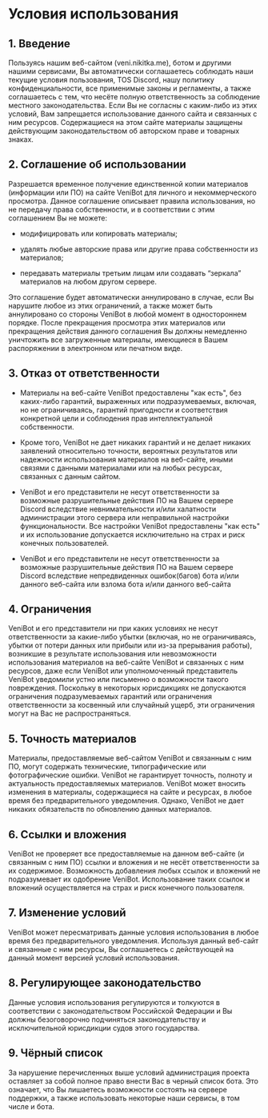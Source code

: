 # Условия использования

## 1. Введение

Пользуясь нашим веб-сайтом (veni.nikitka.me), ботом и другими нашими сервисами, Вы автоматически соглашаетесь соблюдать наши текущие условия пользования, TOS Discord, нашу политику конфиденциальности, все применимые законы и регламенты, а также соглашаетесь с тем, что несёте полную ответственность за соблюдение местного законодательства. Если Вы не согласны с каким-либо из этих условий, Вам запрещается использование данного сайта и связанных с ним ресурсов. Содержащиеся на этом сайте материалы защищены действующим законодательством об авторском праве и товарных знаках.

## 2. Соглашение об использовании

Разрешается временное получение единственной копии материалов (информации или ПО) на сайте VeniBot для личного и некоммерческого просмотра. Данное соглашение описывает правила использования, но не передачу права собственности, и в соответствии с этим соглашением Вы не можете:

- модифицировать или копировать материалы;

- удалять любые авторские права или другие права собственности из материалов;

- передавать материалы третьим лицам или создавать “зеркала” материалов на любом другом сервере.

Это соглашение будет автоматически аннулировано в случае, если Вы нарушите любое из этих ограничений, а также может быть аннулировано со стороны VeniBot в любой момент в одностороннем порядке. После прекращения просмотра этих материалов или прекращения действия данного соглашения Вы должны немедленно уничтожить все загруженные материалы, имеющиеся в Вашем распоряжении в электронном или печатном виде.

## 3. Отказ от ответственности

- Материалы на веб-сайте VeniBot предоставлены "как есть", без каких-либо гарантий, выраженных или подразумеваемых, включая, но не ограничиваясь, гарантий пригодности и соответствия конкретной цели и соблюдения прав интеллектуальной собственности.

- Кроме того, VeniBot не дает никаких гарантий и не делает никаких заявлений относительно точности, вероятных результатов или надежности использования материалов на веб-сайте, иными связями с данными материалами или на любых ресурсах, связанных с данным сайтом.

- VeniBot и его представители не несут ответственности за возможные разрушительные действия ПО на Вашем сервере Discord вследствие невнимательности и/или халатности администрации этого сервера или неправильной настройки функциональности. Все настройки VeniBot предоставлены "как есть" и их использование допускается исключительно на страх и риск конечных пользователей.

- VeniBot и его представители не несут ответственности за возможные разрушительные действия ПО на Вашем сервере Discord вследствие непредвиденных ошибок(багов) бота и/или данного веб-сайта или взлома бота и/или данного веб-сайта

## 4. Ограничения

VeniBot и его представители ни при каких условиях не несут ответственности за какие-либо убытки (включая, но не ограничиваясь, убытки от потери данных или прибыли или из-за прерывания работы), возникшие в результате использования или невозможности использования материалов на веб-сайте VeniBot и связанных с ним ресурсов, даже если VeniBot или уполномоченный представитель VeniBot уведомили устно или письменно о возможности такого повреждения. Поскольку в некоторых юрисдикциях не допускаются ограничения подразумеваемых гарантий или ограничения ответственности за косвенный или случайный ущерб, эти ограничения могут на Вас не распространяться.

## 5. Точность материалов

Материалы, предоставляемые веб-сайтом VeniBot и связанным с ним ПО, могут содержать технические, типографические или фотографические ошибки. VeniBot не гарантирует точность, полноту и актуальность предоставляемых материалов. VeniBot может вносить изменения в материалы, содержащиеся на сайте и ресурсах, в любое время без предварительного уведомления. Однако, VeniBot не дает никаких обязательств по обновлению данных материалов.

## 6. Ссылки и вложения

VeniBot не проверяет все предоставляемые на данном веб-сайте (и связанным с ним ПО) ссылки и вложения и не несёт ответственности за их содержимое. Возможность добавления любых ссылок и вложений не подразумевает их одобрение VeniBot. Использование таких ссылок и вложений осуществляется на страх и риск конечного пользователя.

## 7. Изменение условий

VeniBot может пересматривать данные условия использования в любое время без предварительного уведомления. Используя данный веб-сайт и связанные с ним ресурсы, Вы соглашаетесь с действующей на данный момент версией условий использования.

## 8. Регулирующее законодательство

Данные условия использования регулируются и толкуются в соответствии с законодательством Российской Федерации и Вы должны безоговорочно подчиняться законодательству и исключительной юрисдикции судов этого государства.

## 9. Чёрный список

За нарушение перечисленных выше условий администрация проекта оставляет за собой полное право внести Вас в черный список бота. Это означает, что Вы лишаетесь возможности состоять на сервере поддержки, а также использовать некоторые наши сервисы, в том числе и бота.
